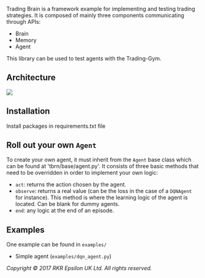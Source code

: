 Trading Brain is a framework example for implementing and testing trading strategies.
It is composed of mainly three components communicating through APIs:
- Brain
- Memory
- Agent

This library can be used to test agents with the Trading-Gym.

## Architecture

![](https://docs.google.com/drawings/d/1bL6Gl1hJh0PqsvHh0T5dcqcVrrxP7taN7UUL7a07zEk/pub?w=700)

## Installation

Install packages in requirements.txt file

## Roll out your own `Agent`

To create your own agent, it must inherit from the `Agent` base class which can be found at 'tbrn/base/agent.py'. It consists of three basic methods that need to be overridden in order to implement your own logic:
- `act`: returns the action chosen by the agent.
- `observe`: returns a real value (can be the loss in the case of a `DQNAgent` for instance). This method is where the learning logic of the agent is located. Can be blank for dummy agents.
- `end`: any logic at the end of an episode.

## Examples

One example can be found in `examples/`

- Simple agent (`examples/dqn_agent.py`)


*Copyright © 2017 RKR Epsilon UK Ltd. All rights reserved.*
